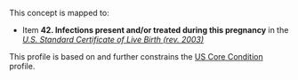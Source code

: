 This concept is mapped to:
* Item **42. Infections present and/or treated during this pregnancy** in the *[U.S. Standard Certificate of Live Birth (rev. 2003)](https://www.cdc.gov/nchs/data/dvs/birth11-03final-ACC.pdf)*

This profile is based on and further constrains the [US Core Condition](http://hl7.org/fhir/us/core/StructureDefinition/us-core-condition) profile.